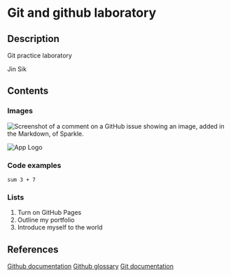 # Git and github laboratory

## Description

Git practice laboratory

Jin Sik

## Contents
### Images

![Screenshot of a comment on a GitHub issue showing an image, added in the Markdown, 
of Sparkle.](https://m.media-amazon.com/images/I/81bf4cYXDmL.jpg)

![App Logo](https://encrypted-tbn0.gstatic.com/images?q=tbn:ANd9GcSgEaqWnN6R9zeS0ZnEJPdYRv4uGlb7JKxE8g&s)

### Code examples

``` sum 3 + 7 ```

### Lists

1. Turn on GitHub Pages
2. Outline my portfolio
3. Introduce myself to the world

## References
[Github documentation](https://docs.github.com/en)
[Github glossary](https://docs.github.com/en/get-started/learning-about-github/github-glossary)
[Git documentation](https://git-scm.com/doc)

